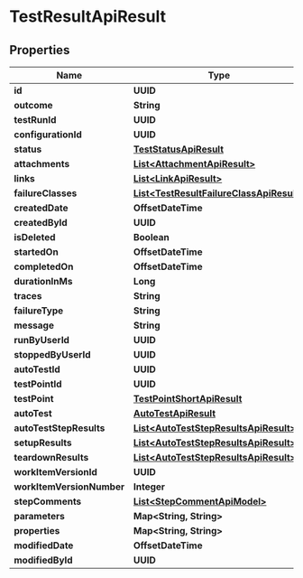 

# TestResultApiResult


## Properties

| Name | Type | Description | Notes |
|------------ | ------------- | ------------- | -------------|
|**id** | **UUID** |  |  |
|**outcome** | **String** |  |  |
|**testRunId** | **UUID** |  |  |
|**configurationId** | **UUID** |  |  |
|**status** | [**TestStatusApiResult**](TestStatusApiResult.md) |  |  |
|**attachments** | [**List&lt;AttachmentApiResult&gt;**](AttachmentApiResult.md) |  |  |
|**links** | [**List&lt;LinkApiResult&gt;**](LinkApiResult.md) |  |  |
|**failureClasses** | [**List&lt;TestResultFailureClassApiResult&gt;**](TestResultFailureClassApiResult.md) |  |  |
|**createdDate** | **OffsetDateTime** |  |  |
|**createdById** | **UUID** |  |  |
|**isDeleted** | **Boolean** |  |  |
|**startedOn** | **OffsetDateTime** |  |  [optional] |
|**completedOn** | **OffsetDateTime** |  |  [optional] |
|**durationInMs** | **Long** |  |  [optional] |
|**traces** | **String** |  |  [optional] |
|**failureType** | **String** |  |  [optional] |
|**message** | **String** |  |  [optional] |
|**runByUserId** | **UUID** |  |  [optional] |
|**stoppedByUserId** | **UUID** |  |  [optional] |
|**autoTestId** | **UUID** |  |  [optional] |
|**testPointId** | **UUID** |  |  [optional] |
|**testPoint** | [**TestPointShortApiResult**](TestPointShortApiResult.md) |  |  [optional] |
|**autoTest** | [**AutoTestApiResult**](AutoTestApiResult.md) |  |  [optional] |
|**autoTestStepResults** | [**List&lt;AutoTestStepResultsApiResult&gt;**](AutoTestStepResultsApiResult.md) |  |  [optional] |
|**setupResults** | [**List&lt;AutoTestStepResultsApiResult&gt;**](AutoTestStepResultsApiResult.md) |  |  [optional] |
|**teardownResults** | [**List&lt;AutoTestStepResultsApiResult&gt;**](AutoTestStepResultsApiResult.md) |  |  [optional] |
|**workItemVersionId** | **UUID** |  |  [optional] |
|**workItemVersionNumber** | **Integer** |  |  [optional] |
|**stepComments** | [**List&lt;StepCommentApiModel&gt;**](StepCommentApiModel.md) |  |  [optional] |
|**parameters** | **Map&lt;String, String&gt;** |  |  [optional] |
|**properties** | **Map&lt;String, String&gt;** |  |  [optional] |
|**modifiedDate** | **OffsetDateTime** |  |  [optional] |
|**modifiedById** | **UUID** |  |  [optional] |



